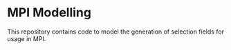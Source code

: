 # MPI Modelling
This repository contains code to model the generation of selection fields for usage in MPI.
